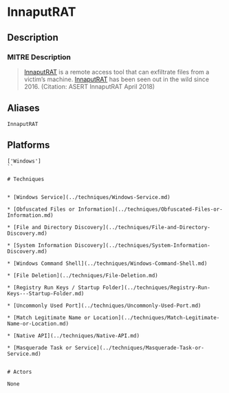 
# InnaputRAT

## Description

### MITRE Description

> [InnaputRAT](https://attack.mitre.org/software/S0259) is a remote access tool that can exfiltrate files from a victim’s machine. [InnaputRAT](https://attack.mitre.org/software/S0259) has been seen out in the wild since 2016. (Citation: ASERT InnaputRAT April 2018)

## Aliases

```
InnaputRAT
```

## Platforms

```
['Windows']
``

# Techniques


* [Windows Service](../techniques/Windows-Service.md)

* [Obfuscated Files or Information](../techniques/Obfuscated-Files-or-Information.md)
    
* [File and Directory Discovery](../techniques/File-and-Directory-Discovery.md)
    
* [System Information Discovery](../techniques/System-Information-Discovery.md)
    
* [Windows Command Shell](../techniques/Windows-Command-Shell.md)
    
* [File Deletion](../techniques/File-Deletion.md)
    
* [Registry Run Keys / Startup Folder](../techniques/Registry-Run-Keys---Startup-Folder.md)
    
* [Uncommonly Used Port](../techniques/Uncommonly-Used-Port.md)
    
* [Match Legitimate Name or Location](../techniques/Match-Legitimate-Name-or-Location.md)
    
* [Native API](../techniques/Native-API.md)
    
* [Masquerade Task or Service](../techniques/Masquerade-Task-or-Service.md)
    

# Actors

None
